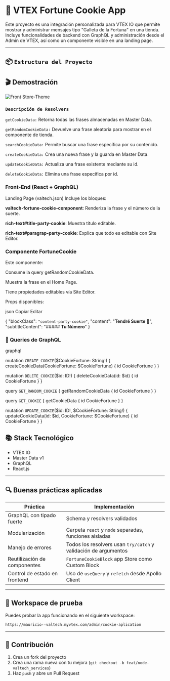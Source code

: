 # 🍪 VTEX Fortune Cookie App

Este proyecto es una integración personalizada para VTEX IO que permite mostrar y administrar mensajes tipo "Galleta de la Fortuna" en una tienda. Incluye funcionalidades de backend con GraphQL y administración desde el Admin de VTEX, así como un componente visible en una landing page.

---

## 📦 `Estructura del Proyecto`

## 🎬 Demostración

![Front Store-Theme](./assets/screen-capture-_3_.gif)


### `Descripción de Resolvers`

`getCookieData:` Retorna todas las frases almacenadas en Master Data.

`getRandomCookieData:` Devuelve una frase aleatoria para mostrar en el componente de tienda.

`searchCookieData:` Permite buscar una frase específica por su contenido.

`createCookieData:` Crea una nueva frase y la guarda en Master Data.

`updateCookieData:` Actualiza una frase existente mediante su id.

`deleteCookieData:` Elimina una frase específica por id.

### Front-End (React + GraphQL)
Landing Page (valtech.json)
Incluye los bloques:

**valtech-fortune-cookie-component**: Renderiza la frase y el número de la suerte.

**rich-text#title-party-cookie**: Muestra título editable.

**rich-text#paragrap-party-cookie**: Explica que todo es editable con Site Editor.


### Componente FortuneCookie
Este componente:

Consume la query getRandomCookieData.

Muestra la frase en el Home Page.

Tiene propiedades editables vía Site Editor.

Props disponibles:

json
Copiar
Editar

{
  "blockClass": `"content-party-cookie"`,
  "content": "**Tendré Suerte** 🍪",
  "subtitleContent": "##### **Tu Número**"
}

### 🔧 Queries de GraphQL 
graphql

mutation `CREATE_COOKIE`($CookieFortune: String!) {
  createCookieData(CookieFortune: $CookieFortune) {
    id
    CookieFortune
  }
}

mutation `DELETE_COOKIE`($id: ID!) {
  deleteCookieData(id: $id) {
    id
    CookieFortune
  }
}

query `GET_RANDOM_COOKIE` {
  getRandomCookieData {
    id
    CookieFortune
  }
}

query `GET_COOKIE` {
  getCookieData {
    id
    CookieFortune
  }
}

mutation `UPDATE_COOKIE`($id: ID!, $CookieFortune: String!) {
  updateCookieData(id: $id, CookieFortune: $CookieFortune) {
    id
    CookieFortune
  }
}

## 📚 Stack Tecnológico

- VTEX IO
- Master Data v1
- GraphQL
- React.js

---


## 🔍 Buenas prácticas aplicadas

| Práctica                        | Implementación                                                      |
|-------------------------------|-----------------------------------------------------------------------|
| GraphQL con tipado fuerte      | Schema y resolvers validados                                         |
| Modularización                 | Carpeta `react` y `node` separadas, funciones aisladas               |
| Manejo de errores              | Todos los resolvers usan `try/catch` y validación de argumentos      |
| Reutilización de componentes   | `FortuneCookieBlock` app Store como Custom Block               |
| Control de estado en frontend  | Uso de `useQuery` y `refetch` desde Apollo Client                    |

---

## 🧪 Workspace de prueba

Puedes probar la app funcionando en el siguiente workspace:

```
https://mauricio--valtech.myvtex.com/admin/cookie-aplication
```
---

## 🤝 Contribución

1. Crea un fork del proyecto
2. Crea una rama nueva con tu mejora (`git checkout -b feat/node-valtech_services`)
3. Haz `push` y abre un Pull Request
